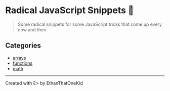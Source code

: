 # Radical JavaScript Snippets 🧠

> Some radical snippets for some JavaScript tricks that come up every now and then.

## Categories

* [arrays](arrays)
* [functions](functions)
* [math](math)

---

Created with Ɛ> by EthanThatOneKid
